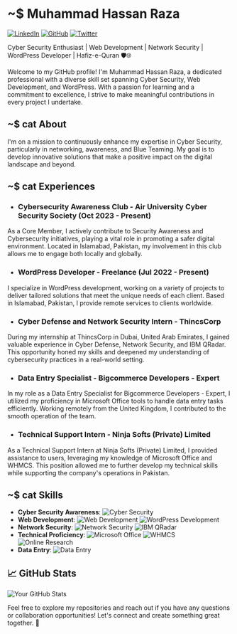 # ~$ Muhammad Hassan Raza  
[![LinkedIn](https://img.shields.io/badge/-Muhammad%20Hassan%20Raza-blue?style=flat-square&logo=Linkedin&logoColor=white&link=https://www.linkedin.com/in/hassanraza30/)](https://www.linkedin.com/in/hassanraza30/) [![GitHub](https://img.shields.io/badge/-Muhammad%20Hassan%20Raza-black?style=flat-square&logo=GitHub&logoColor=white&link=https://github.com/TheWizard4k)](https://github.com/TheWizard4k) [![Twitter](https://img.shields.io/twitter/follow/hassan_raza_30?style=social)](https://twitter.com/hassan_raza_30/)

Cyber Security Enthusiast | Web Development | Network Security | WordPress Developer | Hafiz-e-Quran 🛡️🌐

Welcome to my GitHub profile! I'm Muhammad Hassan Raza, a dedicated professional with a diverse skill set spanning Cyber Security, Web Development, and WordPress. With a passion for learning and a commitment to excellence, I strive to make meaningful contributions in every project I undertake.

## ~$ cat About

I'm on a mission to continuously enhance my expertise in Cyber Security, particularly in networking, awareness, and Blue Teaming. My goal is to develop innovative solutions that make a positive impact on the digital landscape and beyond.

## ~$ cat Experiences

- ### Cybersecurity Awareness Club - Air University Cyber Security Society (Oct 2023 - Present)

As a Core Member, I actively contribute to Security Awareness and Cybersecurity initiatives, playing a vital role in promoting a safer digital environment. Located in Islamabad, Pakistan, my involvement in this club allows me to engage both locally and globally.

- ### WordPress Developer - Freelance (Jul 2022 - Present)

I specialize in WordPress development, working on a variety of projects to deliver tailored solutions that meet the unique needs of each client. Based in Islamabad, Pakistan, I provide remote services to clients worldwide.

- ### Cyber Defense and Network Security Intern - ThincsCorp 

During my internship at ThincsCorp in Dubai, United Arab Emirates, I gained valuable experience in Cyber Defense, Network Security, and IBM QRadar. This opportunity honed my skills and deepened my understanding of cybersecurity practices in a real-world setting.

- ### Data Entry Specialist - Bigcommerce Developers - Expert 

In my role as a Data Entry Specialist for Bigcommerce Developers - Expert, I utilized my proficiency in Microsoft Office tools to handle data entry tasks efficiently. Working remotely from the United Kingdom, I contributed to the smooth operation of the team.

- ### Technical Support Intern - Ninja Softs (Private) Limited 

As a Technical Support Intern at Ninja Softs (Private) Limited, I provided assistance to users, leveraging my knowledge of Microsoft Office and WHMCS. This position allowed me to further develop my technical skills while supporting the company's operations in Pakistan.

## ~$ cat Skills

- **Cyber Security Awareness**: ![Cyber Security](https://img.shields.io/badge/-Cyber%20Security-008000?style=flat-square&logo=security&logoColor=white)
- **Web Development**: ![Web Development](https://img.shields.io/badge/-Web%20Development-FF4500?style=flat-square&logo=html5&logoColor=white) ![WordPress Development](https://img.shields.io/badge/-WordPress%20Development-21759B?style=flat-square&logo=wordpress&logoColor=white)
- **Network Security**: ![Network Security](https://img.shields.io/badge/-Network%20Security-0000FF?style=flat-square&logo=network&logoColor=white) ![IBM QRadar](https://img.shields.io/badge/-IBM%20QRadar-FF0000?style=flat-square&logo=ibm&logoColor=white)
- **Technical Proficiency**: ![Microsoft Office](https://img.shields.io/badge/-Microsoft%20Office-0078D4?style=flat-square&logo=microsoft-office&logoColor=white) ![WHMCS](https://img.shields.io/badge/-WHMCS-FF6600?style=flat-square&logo=whmcs&logoColor=white) ![Online Research](https://img.shields.io/badge/-Online%20Research-808080?style=flat-square&logo=google&logoColor=white)
- **Data Entry**: ![Data Entry](https://img.shields.io/badge/-Data%20Entry-00BFFF?style=flat-square&logo=excel&logoColor=white)


## 📈 GitHub Stats

![Your GitHub Stats](https://github-readme-stats.vercel.app/api?username=TheWizard4k&show_icons=true&theme=radical)

Feel free to explore my repositories and reach out if you have any questions or collaboration opportunities! Let's connect and create something great together. 🚀

